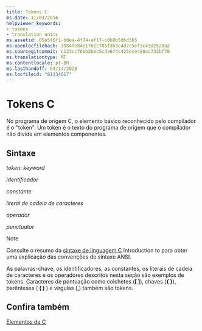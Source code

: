 ```yaml
---
title: Tokens C
ms.date: 11/04/2016
helpviewer_keywords:
- tokens
- translation units
ms.assetid: 05e5f6f1-b8ea-4f74-af17-c0b9b5dbd3b5
ms.openlocfilehash: 3984fe84e1761c785f3b3c4d7c5ef3c43d2528a2
ms.sourcegitcommit: c123cc76bb2b6c5cde6f4c425ece420ac733bf70
ms.translationtype: MT
ms.contentlocale: pt-BR
ms.lasthandoff: 04/14/2020
ms.locfileid: "81334617"
---
```

# <a name="c-tokens"></a>Tokens C

No programa de origem C, o elemento básico reconhecido pelo compilador é o "token". Um token é o texto do programa de origem que o compilador não divide em elementos componentes.

## <a name="syntax"></a>Sintaxe

*token*: *keyword*

*identificador*

*constante*

*literal de cadeia de caracteres*

*operador*

*punctuator*

> [!NOTE]
> Consulte o resumo da [sintaxe de linguagem C](../c-language/c-language-syntax-summary.md) Introduction to para obter uma explicação das convenções de sintaxe ANSI.

As palavras-chave, os identificadores, as constantes, os literais de cadeia de caracteres e os operadores descritos nesta seção são exemplos de tokens. Caracteres de pontuação como colchetes (**[ ]**), chaves (**{ }**), parênteses ( **( )** ) e vírgulas (**,**) também são tokens.

## <a name="see-also"></a>Confira também

[Elementos de C](../c-language/elements-of-c.md)
